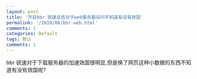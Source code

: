 ```yaml
---
layout: post
title: '开启bbr 锐速这些对于web服务器访问不知道有没有效国'
permalink: '/2019/08/bbr-web.html'
comments: 1
categories: Default
tags: 默认
comments: 1
---
```

bbr 锐速对于下载服务器的加速效国很明显,但是换了网页这种小数据的东西不知道有没有效国呢?